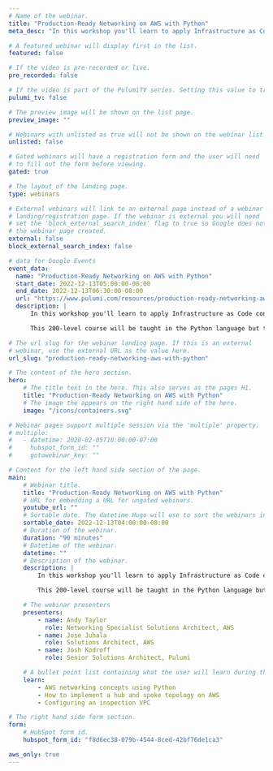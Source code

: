 ```yaml
---
# Name of the webinar.
title: "Production-Ready Networking on AWS with Python"
meta_desc: "In this workshop you'll learn to apply Infrastructure as Code concepts to build a hub and spoke network topology with an inspection VPC."

# A featured webinar will display first in the list.
featured: false

# If the video is pre-recorded or live.
pre_recorded: false

# If the video is part of the PulumiTV series. Setting this value to true will list the video in the "PulumiTV" section.
pulumi_tv: false

# The preview image will be shown on the list page.
preview_image: ""

# Webinars with unlisted as true will not be shown on the webinar list
unlisted: false

# Gated webinars will have a registration form and the user will need
# to fill out the form before viewing.
gated: true

# The layout of the landing page.
type: webinars

# External webinars will link to an external page instead of a webinar
# landing/registration page. If the webinar is external you will need
# set the 'block_external_search_index' flag to true so Google does not index
# the webinar page created.
external: false
block_external_search_index: false

# data for Google Events
event_data:
  name: "Production-Ready Networking on AWS with Python"
  start_date: 2022-12-13T05:00:00-08:00
  end_date: 2022-12-13T06:30:00-08:00
  url: "https://www.pulumi.com/resources/production-ready-networking-aws-with-python"
  description: |
      In this workshop you'll learn to apply Infrastructure as Code concepts to build a hub and spoke network topology with an inspection VPC. This pattern is incredibly useful for standing up separate environments for development, testing and production, providing workload isolation for multiple customers and standing up shared services.

      This 200-level course will be taught in the Python language but the concepts apply to any modern programming language. The content builds upon Pulumi concepts from learn.pulumi.com and our Getting Started workshop series.

# The url slug for the webinar landing page. If this is an external
# webinar, use the external URL as the value here.
url_slug: "production-ready-networking-aws-with-python"

# The content of the hero section.
hero:
    # The title text in the hero. This also serves as the pages H1.
    title: "Production-Ready Networking on AWS with Python"
    # The image the appears on the right hand side of the hero.
    image: "/icons/containers.svg"

# Webinar pages support multiple session via the 'multiple' property.
# multiple:
#   - datetime: 2020-02-05T10:00:00-07:00
#     hubspot_form_id: ""
#     gotowebinar_key: ""

# Content for the left hand side section of the page.
main:
    # Webinar title.
    title: "Production-Ready Networking on AWS with Python"
    # URL for embedding a URL for ungated webinars.
    youtube_url: ""
    # Sortable date. The datetime Hugo will use to sort the webinars in date order.
    sortable_date: 2022-12-13T04:00:00-08:00
    # Duration of the webinar.
    duration: "90 minutes"
    # Datetime of the webinar.
    datetime: ""
    # Description of the webinar.
    description: |
        In this workshop you'll learn to apply Infrastructure as Code concepts to build a hub and spoke network topology with an inspection VPC. This pattern is incredibly useful for standing up separate environments for development, testing and production, providing workload isolation for multiple customers and standing up shared services.

        This 200-level course will be taught in the Python language but the concepts apply to any modern programming language. The content builds upon Pulumi concepts from [learn.pulumi.com](/learn) and our Getting Started workshop series.

    # The webinar presenters
    presenters:
        - name: Andy Taylor
          role: Networking Specialist Solutions Architect, AWS
        - name: Jose Juhala
          role: Solutions Architect, AWS
        - name: Josh Kodroff
          role: Senior Solutions Architect, Pulumi

    # A bullet point list containing what the user will learn during the webinar.
    learn:
        - AWS networking concepts using Python
        - How to implement a hub and spoke topology on AWS
        - Configuring an inspection VPC

# The right hand side form section.
form:
    # HubSpot form id.
    hubspot_form_id: "f8d6ec38-079b-4544-8ced-42bf76de1ca3"

aws_only: true
---
```

